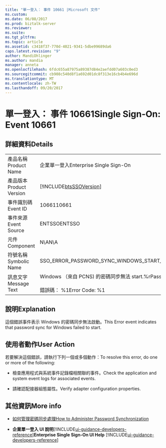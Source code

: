 ```yaml
---
title: "單一登入： 事件 10661 |Microsoft 文件"
ms.custom: 
ms.date: 06/08/2017
ms.prod: biztalk-server
ms.reviewer: 
ms.suite: 
ms.tgt_pltfrm: 
ms.topic: article
ms.assetid: c3418f37-770d-4021-9341-5dbe99689da6
caps.latest.revision: "9"
author: MandiOhlinger
ms.author: mandia
manager: anneta
ms.openlocfilehash: 6fdc655a87975a89387d84e2aefdd07a603c0ed3
ms.sourcegitcommit: cb908c540d8f1a692d01dc8f313e16cb4b4e696d
ms.translationtype: MT
ms.contentlocale: zh-TW
ms.lasthandoff: 09/20/2017
---
```

# <a name="single-sign-on-event-10661"></a><span data-ttu-id="62055-102">單一登入： 事件 10661</span><span class="sxs-lookup"><span data-stu-id="62055-102">Single Sign-On: Event 10661</span></span>
## <a name="details"></a><span data-ttu-id="62055-103">詳細資料</span><span class="sxs-lookup"><span data-stu-id="62055-103">Details</span></span>  
  
|||  
|-|-|  
|<span data-ttu-id="62055-104">產品名稱</span><span class="sxs-lookup"><span data-stu-id="62055-104">Product Name</span></span>|<span data-ttu-id="62055-105">企業單一登入</span><span class="sxs-lookup"><span data-stu-id="62055-105">Enterprise Single Sign-On</span></span>|  
|<span data-ttu-id="62055-106">產品版本</span><span class="sxs-lookup"><span data-stu-id="62055-106">Product Version</span></span>|[!INCLUDE[btsSSOVersion](../includes/btsssoversion-md.md)]|  
|<span data-ttu-id="62055-107">事件識別碼</span><span class="sxs-lookup"><span data-stu-id="62055-107">Event ID</span></span>|<span data-ttu-id="62055-108">10661</span><span class="sxs-lookup"><span data-stu-id="62055-108">10661</span></span>|  
|<span data-ttu-id="62055-109">事件來源</span><span class="sxs-lookup"><span data-stu-id="62055-109">Event Source</span></span>|<span data-ttu-id="62055-110">ENTSSO</span><span class="sxs-lookup"><span data-stu-id="62055-110">ENTSSO</span></span>|  
|<span data-ttu-id="62055-111">元件</span><span class="sxs-lookup"><span data-stu-id="62055-111">Component</span></span>|<span data-ttu-id="62055-112">N\A</span><span class="sxs-lookup"><span data-stu-id="62055-112">N\A</span></span>|  
|<span data-ttu-id="62055-113">符號名稱</span><span class="sxs-lookup"><span data-stu-id="62055-113">Symbolic Name</span></span>|<span data-ttu-id="62055-114">SSO_ERROR_PASSWORD_SYNC_WINDOWS_START_FAILED</span><span class="sxs-lookup"><span data-stu-id="62055-114">SSO_ERROR_PASSWORD_SYNC_WINDOWS_START_FAILED</span></span>|  
|<span data-ttu-id="62055-115">訊息文字</span><span class="sxs-lookup"><span data-stu-id="62055-115">Message Text</span></span>|<span data-ttu-id="62055-116">Windows （來自 PCNS) 的密碼同步無法 start.%r</span><span class="sxs-lookup"><span data-stu-id="62055-116">Password sync for Windows (from PCNS) failed to start.%r</span></span><br /><br /> <span data-ttu-id="62055-117">錯誤碼： %1</span><span class="sxs-lookup"><span data-stu-id="62055-117">Error Code: %1</span></span>|  
  
## <a name="explanation"></a><span data-ttu-id="62055-118">說明</span><span class="sxs-lookup"><span data-stu-id="62055-118">Explanation</span></span>  
 <span data-ttu-id="62055-119">這個錯誤事件表示 Windows 的密碼同步無法啟動。</span><span class="sxs-lookup"><span data-stu-id="62055-119">This Error event indicates that password sync for Windows failed to start.</span></span>  
  
## <a name="user-action"></a><span data-ttu-id="62055-120">使用者動作</span><span class="sxs-lookup"><span data-stu-id="62055-120">User Action</span></span>  
 <span data-ttu-id="62055-121">若要解決這個錯誤，請執行下列一個或多個動作：</span><span class="sxs-lookup"><span data-stu-id="62055-121">To resolve this error, do one or more of the following:</span></span>  
  
-   <span data-ttu-id="62055-122">檢查應用程式與系統事件記錄檔相關聯的事件。</span><span class="sxs-lookup"><span data-stu-id="62055-122">Check the application and system event logs for associated events.</span></span>  
  
-   <span data-ttu-id="62055-123">請確認配接器組態屬性。</span><span class="sxs-lookup"><span data-stu-id="62055-123">Verify adapter configuration properties.</span></span>  
  
## <a name="more-info"></a><span data-ttu-id="62055-124">其他資訊</span><span class="sxs-lookup"><span data-stu-id="62055-124">More info</span></span>
  
-   [<span data-ttu-id="62055-125">如何管理密碼同步處理</span><span class="sxs-lookup"><span data-stu-id="62055-125">How to Administer Password Synchronization</span></span>](../core/how-to-administer-password-synchronization.md)  
  
-   <span data-ttu-id="62055-126">**企業單一登入 UI 說明**[!INCLUDE[ui-guidance-developers-reference](../includes/ui-guidance-developers-reference.md)]</span><span class="sxs-lookup"><span data-stu-id="62055-126">**Enterprise Single Sign-On UI Help** [!INCLUDE[ui-guidance-developers-reference](../includes/ui-guidance-developers-reference.md)]</span></span>